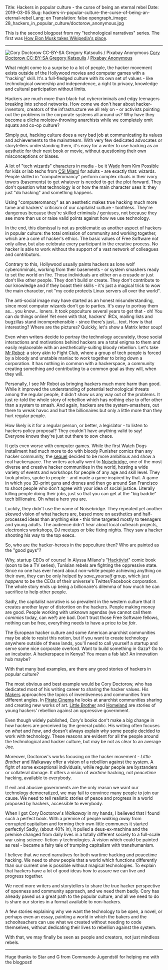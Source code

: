 Title: Hackers in popular culture - the curse of being an eternal rebel
Date: 2019-03-05
Slug: hackers-in-popular-culture-the-curse-of-being-an-eternal-rebel
Lang: en
Translation: false
opengraph_image: 28_hackers_in_popular_culture/doctorow_anonymous.jpg

This is the second blogpost from my "technological narratives" series. The first was [How Elon Musk takes Wikipedia's place](/how-elon-musk-takes-wikipedias-place.html).

---

![Cory Doctorow CC-BY-SA Gregory Katsoulis / Pixabay Anonymous](/images/28_hackers_in_popular_culture/doctorow_anonymous.jpg)
[Cory Doctorow CC-BY-SA Gregory Katsoulis](https://www.flickr.com/photos/maternity/8512127406/) / [Pixabay Anonymous](https://pixabay.com/photos/anonymous-hacker-network-mask-2821433/)

What might come to a surprise to a lot of people, the hacker movement exists outside of the Hollywood movies and computer games with a "hacking" skill. It's a full-fledged culture with its own set of values - like technological ownership and independence, a right to privacy, knowledge and cultural participation without limits.

Hackers are much more than black-hat cybercriminals and edgy teenagers breaking into school networks. How come we don't hear about hacker-inventors, creators of the infrastructure we all rely on - or activists pointing out the problems in the corporate systems all around us? Why have they become a cliche molotov-throwing anarchists while we completely omit squats and co-op culture?

Simply put, hacking culture does a very bad job at communicating its values and achievements to the mainstream. With very few dedicated advocates or storytellers understanding them, it's easy for a writer to use hacking as an aesthetic for their next book or movie, without questioning their own misconceptions or biases.

A lot of "tech wizards" characters in media - be it [Wade](https://tvtropes.org/pmwiki/pmwiki.php/Main/VoiceWithAnInternetConnection) from Kim Possible for kids or lab techs from [CSI Miami](https://tvtropes.org/pmwiki/pmwiki.php/Main/HollywoodHacking) for adults - are exactly that: wizards. People skilled in "computeromancy" perform complex rituals in their ivory towers (basements) to get whatever is needed to get the plot forward. They don't question what technology is or how the main character uses it: they just "do hacking" and something happens.

Using "computeromancy" as an aesthetic makes true hacking much more tame and hackers' criticism of our capitalist culture - toothless. They're dangerous because they're skilled criminals / geniuses, not because they see more than us or raise valid points against how we use technology.

In the end, this dismissal is not as problematic as another aspect of hackers in popular culture: the total omission of community and working together, which are a core of hacker's ethics. The basic values of Free Software not only allow, but also celebrate every participant in the creative process. No hacker is able to work without the support of a vast network of colleagues and contributors.

Contrary to this, Hollywood usually paints hackers as lone wolf cybercriminals, working from their basements - or system smashers ready to set the world on fire. Those individuals are either on a crusade or just don't like other people. They don't build or create. They don't contribute to our knowledge and if they boast their skills - it's just a magical trick to wow the main character, not "my code protects Linux servers all over the world".

The anti-social image may have started as an honest misunderstanding, since most computer wizards don't go to parties. It's easy to portray them as... you know... loners. It took popculture several years to get that - oh! You can do things online! Yet even with that, hackers' IRCs, mailing lists and bugzillas stand incomprehensible - since there's just... text. How is that interesting? Where are the pictures? Quickly, let's show a Matrix letter soup!

Even when writers decide to portray the technology accurately, those social interactions and motivations behind hackers are a total enigma to them and easily replaceable with an aesthetically-suiting bloody rebellion. Let's take [Mr Robot](https://tvtropes.org/pmwiki/pmwiki.php/Series/MrRobot): a story akin to Fight Club, where a group of tech people is forced by a bloody and unstable maniac to work together to bring down a corporation. It has nothing in common with a hackerspace, a community creating something and contributing to a common goal as they will, when they will.

Personally, I see Mr Robot as bringing hackers much more harm than good. While it improved the understanding of potential technological threats among the regular people, it didn't show us any way out of the problems. It just re-told the whole story of rebellion which has nothing else to offer other than a system to smash. And again, hackers are the system-smashers, out there to wreak havoc and hurt the billionaires but only a little more than they hurt regular people.

How likely is it for a regular person, or better, a legislator - to listen to hackers policy proposal? They couldn't have anything valid to say! Everyone knows they're just out there to sow chaos.

It gets even worse with computer games. While the first Watch Dogs installment had much more to do with bloody Punisher comics than any hacker community, the [sequel](https://tvtropes.org/pmwiki/pmwiki.php/VideoGame/WatchDogs2) decided to be more ambitious and show a real hackerspace. The writers actually went to [Noisebridge](https://en.wikipedia.org/wiki/Noisebridge), one of the most diverse and creative hacker communities in the world, hosting a wide variety of events and workshops for people of any age and skill level. They took photos, spoke to people - and made a game inspired by that. A game in which you 3D-print guns and drones and then go around San Francisco to shoot people who don't agree with your idea of social justice. Literally killing people doing their jobs, just so that you can get at the "big baddie" tech billionaire. Oh what a hero you are.

Luckily, they didn't use the name of Noisebridge. They repeated yet another skewed vision of what hackers are, based more on aesthetics and half-processed ideas than anything else - this time targeted mostly to teenagers and young adults. The audience didn't hear about local outreach projects, electronics workshops, DJ meetups or bike fixing nights. They saw a hacker shooting his way to the top execs.

So, who are the hacker-heroes in the popculture then? Who are painted as the "good guys"?

Why, startup CEOs of course! In Alyssa Milano's "[Hacktivist](https://www.goodreads.com/book/show/20648282-hacktivist-1)" comic book (soon to be a TV series), Tunisian rebels are fighting the oppressive state. Since no one has ever heard about non-white people achieving anything on their own, they can be only helped by _save_yourself_ group, which just _happens_ to be the CEOs of their universe's Twitter/Facebook corporation. The whole story ends up being a billionaire's dilemma of how much he can sacrifice to help other people.

Sadly, the capitalist narrative is so prevalent in the western culture that it creates another layer of distortion on the hackers. People making money are good. People working with unknown agendas (we cannot call them _commies_ today, can we?) are bad. Don't trust those Free Software fellows, nothing can be free, everything needs to have a price to be _fair_.

The European hacker culture and some American anarchist communities may be able to resist this notion, but if you want to create technology anywhere outside of these lands, you'll need to call yourself a startup and serve some nice corporate overlord. Want to build something in Gaza? Go to an incubator. A hackerspace in Kenya? You mean a fab lab? An innovation hub maybe?

With that many bad examples, are there any good stories of hackers in popular culture?

The most obvious and best example would be Cory Doctorow, who has dedicated most of his writing career to sharing the hacker values. His [Makers](https://www.goodreads.com/book/show/6422238-makers) approaches the topics of inventiveness and communities from different angles. In [Pirate Cinema](https://www.goodreads.com/book/show/13539171._Pirate_Cinema) he looks at anarchist communities sharing and creating new works of art. [Little Brother](https://www.goodreads.com/book/show/954674._Little_Brother) and [Homeland](https://www.goodreads.com/book/show/12917338-homeland) are stories of young hackers' rebellion against an oppressive government.

Even though widely published, Cory's books don't make a big change in how hackers are perceived by the general public. His writing often focuses on _what_ and _how_, and doesn't always explain _why_ some people decided to work with technology. These reasons are evident for all the people around the technological and hacker culture, but may be not as clear to an average Joe.

Moreover, Doctorow's works focusing on the hacker movement - _Little Brother_ and [Walkaway](https://www.goodreads.com/book/show/40604388-walkaway) offer a vision of a rebellion against the system. A fight of some exceptional individuals, while regular people are bystanders or collateral damage.  It offers a vision of _wartime_ hacking, not _peacetime_ hacking, available to everybody.

If evil and abusive governments are the only reason we want our technology democratized, we may fail to convince many people to join our cause. We need to tell realistic stories of peace and progress in a world proposed by hackers, accessible to everybody.

When I got Cory Doctorow's _Walkaway_ in my hands, I believed that I found such a perfect book. With a premise of people _walking away_ from corrupted capitalism and forming their own little communes it started perfectly! Sadly, (about 40% in), it pulled a deus-ex-machina and the premise changed from daily lives in a totally different society to a full-scale war using science-fiction-y technologies. A vision which could be painted as real - became a fairy tale of trumping capitalism with transhumanism.

I believe that we need narratives for both wartime hacking and peacetime hacking. We need to show people that a world which functions differently than our current one is possible without magical technologies. To explain that hackers have a lot of good ideas how to assure we can live and progress together.

We need more writers and storytellers to share the true hacker perspective of openness and community approach, and we need them badly. Cory has already paved us a great path to the popular culture, and all we need to do is share our stories in a format available to non-hackers.

A few stories explaining why we want the technology to be open, a novel, or perhaps even an essay, painting a world in which the bakers and the schoolteachers can use what we created without needing to code themselves, without dedicating their lives to rebellion against the system.

With that, we may finally be seen as people and creators, not just mindless rebels.

---

Huge thanks to Star and G from Commando Jugendstil for helping me with the blogpost!